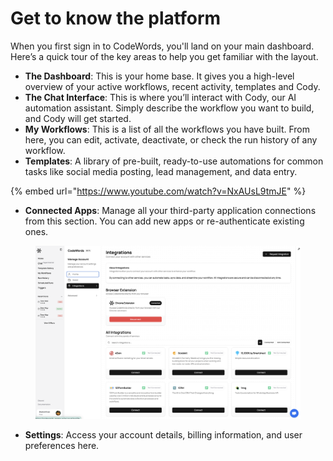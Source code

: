 # Get to know the platform

When you first sign in to CodeWords, you'll land on your main dashboard. Here’s a quick tour of the key areas to help you get familiar with the layout.

* **The Dashboard**: This is your home base. It gives you a high-level overview of your active workflows, recent activity, templates and Cody.
* **The Chat Interface**: This is where you’ll interact with Cody, our AI automation assistant. Simply describe the workflow you want to build, and Cody will get started.
* **My Workflows**: This is a list of all the workflows you have built. From here, you can edit, activate, deactivate, or check the run history of any workflow.
* **Templates**: A library of pre-built, ready-to-use automations for common tasks like social media posting, lead management, and data entry.

{% embed url="https://www.youtube.com/watch?v=NxAUsL9tmJE" %}

* **Connected Apps**: Manage all your third-party application connections from this section. You can add new apps or re-authenticate existing ones.

<figure><img src="../../.gitbook/assets/Screenshot 2025-09-05 at 15.46.23.png" alt=""><figcaption></figcaption></figure>

* **Settings**: Access your account details, billing information, and user preferences here.
